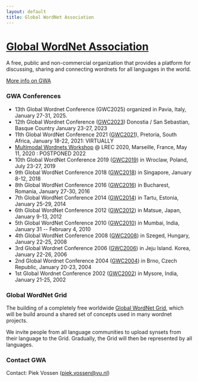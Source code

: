 ```yaml
---
layout: default
title: Global WordNet Association
---
```



[Global WordNet Association](https://globalwordnet.org/)
========================================================

A free, public and non-commercial organization that provides a platform
for discussing, sharing and connecting wordnets for all languages in the
world.

[More info on GWA](/about-gwa)

### GWA Conferences

* 13th Global Wordnet Conference (GWC2025) organized in Pavia, Italy,
January 27-31, 2025.
* 12th Global Wordnet Conference ([GWC2023](https://hitz.eus/gwc2023))
Donostia / San Sebastian, Basque Country January 23-27, 2023
* 11th Global WordNet Conference 2021
([GWC2021](https://www.globalwordnet.co.za/)), Pretoria, South
Africa, January 18-22, 2021: VIRTUALLY
* [Multimodal Wordnets Workshop](http://hitz.eus/multimodalwordnets2020/)
@ LREC 2020, Marseille, France, May 11, 2020 : POSTPONED 2022
* 10th Global WordNet Conference 2019
([GWC2019](https://gwc2019.clarin-pl.eu)) in Wroclaw, Poland, July
23-27, 2019
* 9th Global WordNet Conference 2018
([GWC2018](http://compling.hss.ntu.edu.sg/events/2018-gwc/)) in
Singapore, January 8-12, 2018
* 8th Global WordNet Conference 2016 ([GWC2016](http://gwc2016.racai.ro))
in Bucharest, Romania, January 27-30, 2016
* 7th Global WordNet Conference 2014 ([GWC2014](http://gwc2014.ut.ee/)) in
Tartu, Estonia, January 25-29, 2014
* 6th Global WordNet Conference 2012
([GWC2012](http://lang.cs.tut.ac.jp/conference/gwc2012/)) in Matsue,
Japan, January 9-13, 2012
* 5th Global WordNet Conference 2010
([GWC2010](http://www.globalwordnet-iitb2010.in/)) in Mumbai, India,
January 31 -- February 4, 2010
* 4th Global WordNet Conference 2008
([GWC2008](http://www.inf.u-szeged.hu/projectdirs/gwc2008/)) in Szeged,
Hungary, January 22-25, 2008
* 3rd Global Wordnet Conference 2006
([GWC2006](http://semanticweb.kaist.ac.kr/conference/gwc/abstracts.html))
in Jeju Island. Korea, January 22-26, 2006
* 2nd Global Wordnet Conference 2004
([GWC2004](http://www.fi.muni.cz/gwc2004/)) in Brno, Czech Republic,
January 20-23, 2004
* 1st Global Wordnet Conference 2002
([GWC2002](http://www.globalwordnet.org/gwa/gwa_conf_01.htm)) in Mysore,
India, January 21-25, 2002

### Global WordNet Grid

The building of a completely free worldwide [Global WordNet
Grid](http://globalwordnet.org/resources/global-wordnet-grid/), which
will be build around a shared set of concepts used in many wordnet
projects.

We invite people from all language communities to upload synsets from
their language to the Grid. Gradually, the Grid will then be represented
by all languages.

### Contact GWA

Contact: Piek Vossen (<piek.vossen@vu.nl>)
